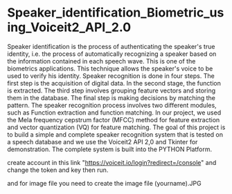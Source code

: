 # Speaker_identification_Biometric_using_Voiceit2_API_2.0
Speaker identification is the process of authenticating the speaker's true identity, i.e. the process of automatically recognizing a speaker based on the information contained in each speech wave. This is one of the biometrics applications. This technique allows the speaker's voice to be used to verify his identity. Speaker recognition is done in four steps. The first step is the acquisition of digital data. In the second stage, the function is extracted. The third step involves grouping feature vectors and storing them in the database. The final step is making decisions by matching the pattern. The speaker recognition process involves two different modules, such as Function extraction and function matching. In our project, we used the Mela frequency cepstrum factor (MFCC) method for feature extraction and vector quantization (VQ) for feature matching. The goal of this project is to build a simple and complete speaker recognition system that is tested on a speech database and we use the Voiceit2 API 2,0 and Tkinter for demonstration. The complete system is built into the PYTHON Platform.


create account in this link
"https://voiceit.io/login?redirect=/console" and change the token and key then run.

and for image file you need to create the image file (yourname).JPG
